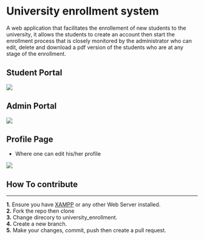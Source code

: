 <h1> University enrollment system</h1>

<p>
A web application that facilitates the enrollement of new students to the university,
it allows the students to create an account then start  the enrollment process that is
closely monitored by the administrator who can edit, delete and download a pdf version
of the students who are at any stage of the enrollment.
</p>

## Student Portal

<img src="https://raw.githubusercontent.com/vincentmunene49/university_enrollment/master/Student.PNG"  />

## Admin Portal

<img src="https://raw.githubusercontent.com/vincentmunene49/university_enrollment/master/Admin.PNG" />

## Profile Page

- Where one can edit his/her profile

<img src="https://github.com/vincentmunene49/university_enrollment/blob/master/Profile.PNG" />

## How To contribute

<hr>

<b>1.</b> Ensure you have <a href="https://www.apachefriends.org/index.html">XAMPP</a> or any other Web Server installed.<br>
<b>2.</b> Fork the repo then clone<br>
<b>3.</b> Change direcory to university_enrollment.<br>
<b>4.</b> Create a new branch.<br>
<b>5.</b> Make your changes, commit, push then create a pull request.<br>
